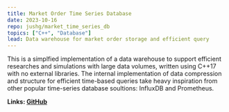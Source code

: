 ```yaml
---
title: Market Order Time Series Database
date: 2023-10-16
repo: jushg/market_time_series_db
topics: ["C++", "Database"]
lead: Data warehouse for market order storage and efficient query
---
```


This is a simplfied implementation of a data warehouse to support efficient researches and simulations with large data volumes, written using C++17 with no external libraries. The internal implementation of data compression and structure for efficient time-based queries take heavy inspiration from other popular time-series database soultions: InfluxDB and Prometheus.

**Links: [GitHub](https://github.com/jushg/market_time_series_db)**
